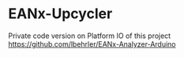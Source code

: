 # EANx-Upcycler

Private code version on Platform IO of this project https://github.com/lbehrler/EANx-Analyzer-Arduino
